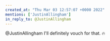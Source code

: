 ```yaml
---
created_at: "Thu Mar 03 12:57:07 +0000 2022"
mentions: ['JustinAllingham']
in_reply_to: @JustinAllingham
---
```


@JustinAllingham I'll definitely vouch for that. 🔥